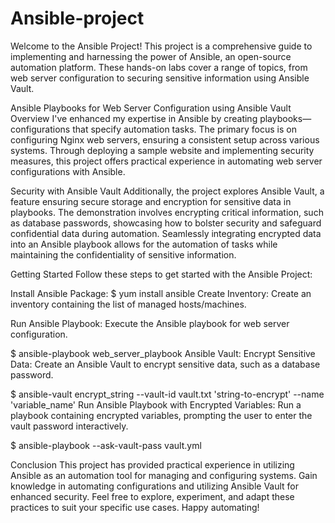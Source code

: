# Ansible-project
Welcome to the Ansible Project! This project is a comprehensive guide to implementing and harnessing the power of Ansible, an open-source automation platform. These hands-on labs cover a range of topics, from web server configuration to securing sensitive information using Ansible Vault.

Ansible Playbooks for Web Server Configuration using Ansible Vault
Overview
I've enhanced my expertise in Ansible by creating playbooks—configurations that specify automation tasks. The primary focus is on configuring Nginx web servers, ensuring a consistent setup across various systems. Through deploying a sample website and implementing security measures, this project offers practical experience in automating web server configurations with Ansible.

Security with Ansible Vault
Additionally, the project explores Ansible Vault, a feature ensuring secure storage and encryption for sensitive data in playbooks. The demonstration involves encrypting critical information, such as database passwords, showcasing how to bolster security and safeguard confidential data during automation. Seamlessly integrating encrypted data into an Ansible playbook allows for the automation of tasks while maintaining the confidentiality of sensitive information.

Getting Started
Follow these steps to get started with the Ansible Project:

Install Ansible Package:
$ yum install ansible
Create Inventory:
Create an inventory containing the list of managed hosts/machines.

Run Ansible Playbook:
Execute the Ansible playbook for web server configuration.

$ ansible-playbook web_server_playbook
Ansible Vault: Encrypt Sensitive Data:
Create an Ansible Vault to encrypt sensitive data, such as a database password.

$ ansible-vault encrypt_string --vault-id vault.txt 'string-to-encrypt' --name 'variable_name'
Run Ansible Playbook with Encrypted Variables:
Run a playbook containing encrypted variables, prompting the user to enter the vault password interactively.

$ ansible-playbook --ask-vault-pass vault.yml

Conclusion
This project has provided practical experience in utilizing Ansible as an automation tool for managing and configuring systems. Gain knowledge in automating configurations and utilizing Ansible Vault for enhanced security. Feel free to explore, experiment, and adapt these practices to suit your specific use cases. Happy automating!
